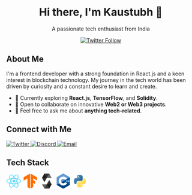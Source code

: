 <div align="center">
  <h1>Hi there, I'm Kaustubh 👋</h1>
  <p>A passionate tech enthusiast from India</p>
  <p>
    <a href="https://twitter.com/flackk_" target="_blank">
      <img src="https://img.shields.io/twitter/follow/flackk_?logo=twitter&style=for-the-badge" alt="Twitter Follow" />
    </a>
  </p>
</div>

## About Me

I'm a frontend developer with a strong foundation in React.js and a keen interest in blockchain technology. My journey in the tech world has been driven by curiosity and a constant desire to learn and create.

- 🌱 Currently exploring **React.js**, **TensorFlow**, and **Solidity**.
- 👯 Open to collaborate on innovative **Web2 or Web3 projects**.
- 💬 Feel free to ask me about **anything tech-related**.

## Connect with Me

<p align="left">
  <a href="https://twitter.com/flackk_" target="blank">
    <img src="https://raw.githubusercontent.com/rahuldkjain/github-profile-readme-generator/master/src/images/icons/Social/twitter.svg" alt="Twitter" height="30" width="40" />
  </a>
  <a href="https://discord.gg/Kaustubh_#3540" target="blank">
    <img src="https://raw.githubusercontent.com/rahuldkjain/github-profile-readme-generator/master/src/images/icons/Social/discord.svg" alt="Discord" height="30" width="40" />
  </a>
  <a href="mailto:kaustubhp2003@gmail.com">
    <img src="https://img.shields.io/badge/-Email-blue?style=for-the-badge" alt="Email" height="30" />
  </a>
</p>

## Tech Stack

<p align="left">
  <img src="https://raw.githubusercontent.com/devicons/devicon/master/icons/react/react-original.svg" alt="React.js" width="40" height="40" />
  <img src="https://raw.githubusercontent.com/devicons/devicon/master/icons/tensorflow/tensorflow-original.svg" alt="TensorFlow" width="40" height="40" />
  <img src="https://raw.githubusercontent.com/devicons/devicon/master/icons/solidity/solidity-original.svg" alt="Solidity" width="40" height="40" />
  <img src="https://raw.githubusercontent.com/devicons/devicon/master/icons/cplusplus/cplusplus-original.svg" alt="C++" width="40" height="40" />
  <img src="https://raw.githubusercontent.com/devicons/devicon/master/icons/python/python-original.svg" alt="Python" width="40" height="40" />
  
  <!-- Add more icons as needed -->
</p>
